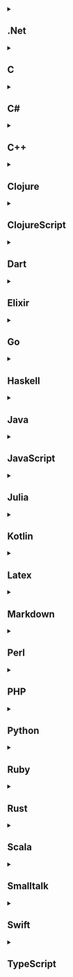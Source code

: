 <!--
# Awesome First PR Opportunities [![Awesome](https://cdn.rawgit.com/sindresorhus/awesome/d7305f38d29fed78fa85652e3a63e154dd8e8829/media/badge.svg)](https://github.com/sindresorhus/awesome)
-->

<div class="markdown" id="1" markdown="1">
<details>
  <summary>

  ## .Net

  </summary>

  1. [Legerity](https://github.com/MADE-Apps/legerity) **(label: good first issue)** \
     - A framework for speeding up the development of automated UI tests for Windows, Android, iOS, and Web with Appium/Selenium on .NET.
  1. [Legerity for Uno Platform](https://github.com/MADE-Apps/legerity-uno) **(label: good first issue)** \
     - An extension framework to Legerity for speeding up the development of automated UI tests for Uno Platform applications with Appium/Selenium on .NET.
  1. [MvvmCross](https://github.com/MvvmCross/MvvmCross) **(label: first-timers-only)** \
     - The .NET MVVM framework for cross-platform solutions, including Xamarin.iOS, Xamarin.Android, Windows and Mac.
  1. [RawCMS](https://github.com/arduosoft/RawCMS) **(label: good-first-issue)** \
     - RawCMS is a headless CMS written in ASP.NET Core, built for developers that embrace API-first technology.
  1. [Shouldly](https://github.com/shouldly/shouldly) **(label: Jump-In)** \
     - Should testing for .NET - the way Asserting Should be!

</details>

<details>
  <summary>

  ## C

  </summary>

  1. [Neovim](https://github.com/neovim/neovim) **(label: good-first-issue)** \
     - Vim-fork focused on extensibility and agility.
  1. [Profanity](https://github.com/profanity-im/profanity) **(label: good-first-issue)** \
     - Ncurses XMPP chat client.

</details>

<details>
  <summary>

  ## C#

  </summary>

  1. [Cake](https://github.com/cake-build/cake) **(label: Good-first-issue)** \
     - Cake (C# Make) is a free and open source cross-platform build automation system with a C# DSL for tasks such as compiling code, copying files and folders, running unit tests, compressing files and building NuGet packages.
  1. [grok.net](https://github.com/Marusyk/grok.net) **(label: good-first-issue)** \
     - Cross platform .NET grok implementation
  1. [OpenRA](https://github.com/OpenRA/OpenRA) **(label: @Easy)** \
     - A Real Time Strategy game engine supporting early Westwood classics such as Command & Conquer: Red Alert.
  1. [osu!](https://github.com/ppy/osu) (label: @good-first-issue) \
     - Music game. Rhythm is just a click away!
  1. [Uno Platform](https://github.com/unoplatform/uno) **(label: good-first-issue)** \
     - OSS project for creating pixel-perfect, single-source C\# and XAML apps which run natively on iOS, Android, macOS, Linux and Web via WebAssembly.

</details>

<details>
  <summary>

  ## C++

  </summary>

  1. [electron](https://github.com/electron/electron) **(label: good-first-issue)** \
     - Build cross platform desktop apps with JavaScript, HTML, and CSS
  1. [Godot Engine](https://github.com/godotengine/godot) **(label: good first issue)** \
     - 2D and 3D cross-platform game engine. Also has C# and Python code.
  1. [MoveIt](https://github.com/ros-planning/moveit) **(label: good-first-issue)** \
     - Easy-to-use open source robotics manipulation platform for developing commercial applications, prototyping designs, and benchmarking algorithms.
  1. [projectM](https://github.com/projectM-visualizer/projectm) **(label: good-first-issue)** \
     - A music visualizer library using OpenGL and GLSL. Has applications using Qt5, SDL, emscripten, iTunes, Kodi.
  1. [Roc Toolkit](https://github.com/roc-streaming/roc-toolkit) **(label: help-wanted)** \
     - A toolkit for real-time audio streaming over the network.
  1. [tensorflow](https://github.com/tensorflow/tensorflow) **(label: stat:contributions-welcome)** \
     - Computation using data flow graphs for scalable machine learning
  1. [Yugabyte DB](https://github.com/yugabyte/yugabyte-db) **(label: good-first-issue)** \
     - Distributed SQL database.

</details>

<details>
  <summary>

  ## Clojure

  </summary>

  1. [Alda](https://github.com/alda-lang/alda) **(label: low-hanging-fruit)** \
     - A music programming language for musicians. 🎶

</details>

<details>
  <summary>

  ## ClojureScript

  </summary>

  1. [LightTable](https://github.com/LightTable/LightTable) **(label: good-first-issue)** \
     - The Next Generation code editor! One of the top funded projects on KickStarter.

</details>

<details>
  <summary>

  ## Dart

  </summary>

  1. [dart.dev](https://github.com/dart-lang/site-www) **(label: beginner)** \
     - A website covering Dart language and common libraries, for developers of Dart libraries, web apps, server-side code, and mobile (Flutter) apps.
  2. [flutter](https://github.com/flutter/flutter) **(label: good first contribution)** \
    - Flutter is Google's UI toolkit for building beautiful, natively compiled applications for mobile, web, desktop, and embedded devices from a single codebase.

</details>

<details>
  <summary>

  ## Elixir

  </summary>

  1. [Ecto](https://github.com/elixir-ecto/ecto) **(label: Level:Starter)** \
     - Ecto is a database wrapper and language integrated query for Elixir
  1. [Elixir](https://github.com/elixir-lang/elixir) **(label: Level:Starter)** \
     - Elixir is a dynamic, functional language designed for building scalable and maintainable applications

</details>

<details>
  <summary>

  ## Go

  </summary>

  1. [containerd](https://github.com/containerd/containerd) **(label: exp/beginner)** \
     - Industry-standard container runtime with an emphasis on simplicity, robustness and portability.
  1. [Docker/CLI](https://github.com/docker/cli) **(label: exp/beginner)** \
     - The Docker CLI
  1. [Helm](https://github.com/kubernetes/helm) **(label: good-first-issue)** \
     - The Kubernetes Package Manager
  1. [httpexpect](https://github.com/gavv/httpexpect) **(label: help-wanted)** \
     - End-to-end HTTP and REST API testing for Go.
  1. [Hugo](https://github.com/gohugoio/hugo) **(label: GoodFirstIssue)** \
     - A Fast and Flexible Static Site Generator built with love in GoLang
  1. [Killgrave](https://github.com/friendsofgo/killgrave) **(label: good-first-issue)** \
     - Simple way to generate mock servers in Go.
  1. [Kubernetes](https://github.com/kubernetes/kubernetes) **(label: good-first-issue)** \
     - Production-Grade Container Scheduling and Management System
  1. [lxd](https://github.com/lxc/lxd) **(label: easy)** \
     - System container and virtual machine manager.
  1. [Mattermost](https://github.com/mattermost/mattermost-server/issues?utf8=✓&q=is:open+label:"Up+For+Grabs"+label:"Difficulty/1:Easy"+label:"Tech/Go") **(label: n/a)** \
     - Open source Slack-alternative in Golang and React
  1. [Meshery](https://github.com/layer5io/meshery) **(label: good-first-issue)** \
     - Meshery, the service mesh management plane.
  1. [Moby](https://github.com/moby/moby) **(label: exp/beginner)** \
     - Open-source application container engine
  1. [PureLB](https://gitlab.com/purelb/purelb/-/issues?label_name[]=GoodFirstIssue) **(label: n/a)** \
     - Load-balancer orchestrator for Kubernetes that uses standard Linux networking and routing protocols.
  1. [script](https://github.com/bitfield/script) **(label: good-first-issue)** \
     - A Go library for doing the kind of tasks that shell scripts are good at: reading files, executing subprocesses, counting lines, matching strings, and so on. Beginners are very  welcome and will get detailed code review and help through the PR process.
  1. [Terraform](https://github.com/hashicorp/terraform) **(label: good-first-issue)** \
     - A tool for building, changing, and versioning infrastructure safely and efficiently.
  1. [TiDB](https://github.com/pingcap/tidb) **(label: for-new-contributors)** \
     - A distributed scalable Hybrid Transactional and Analytical Processing (HTAP) database

</details>

<details>
  <summary>

  ## Haskell

  </summary>

  1. [Hasura GraphQL Engine](https://github.com/hasura/graphql-engine) **(label: good first issue)** \
     - Blazing fast, instant realtime GraphQL APIs on Postgres with fine grained access control, also trigger webhooks on database events.

</details>

<details>
  <summary>

  ## Java

  </summary>

  1. [appsmith](https://github.com/appsmithorg/appsmith) **(label: good-first-issue)** \
     - Drag & Drop internal tool builder
  1. [Codename One](https://github.com/codenameone/CodenameOne) **(label: good-first-issue)** \
     - Cross-platform mobile app development framework for Java developers
  1. [elasticsearch](https://github.com/elastic/elasticsearch) **(label: good-first-issue)** \
     - Open Source, Distributed, RESTful Search Engine.
  1. [Images-to-PDF](https://github.com/Swati4star/Images-to-PDF) **(label: good-first-issue)** \
     - An android app to convert images to PDF file.
  1. [JabRef](https://github.com/JabRef/jabref) **(label: good-first-issue)** \
     - Desktop application for managing literature references using modern Java features including JavaFX. Dedicated to code quality and constructive feedback: Each Pull Request is reviewed     - by two developers to provide high-quality feedback and to ensure high quality of new contributions.
  1. [OpenMetadata](https://github.com/open-metadata/OpenMetadata) **(label: good first issue)** \
     - OpenMetadata is an all-in-one platform for data discovery, data quality, observability, governance, data lineage, and team collaboration.
  1. [Strongbox](https://github.com/strongbox/strongbox) **(label: good-first-issue)** \
     - Strongbox is an artifact repository manager written in Java.
  1. [TEAMMATES](https://github.com/TEAMMATES/teammates) **(label: good-first-issue)** \
     - TEAMMATES is a free online tool for managing peer evaluations and other feedback paths of your students.
  1. [Trino (formerly Presto SQL)](https://github.com/trinodb/trino) **(label: good-first-issue)** \
     - A distributed SQL query engine for big data. Ask for guidance on project's Slack.
  1. [Wikimedia Commons Android App](https://github.com/commons-app/apps-android-commons) **(label: good-first-issue)** \
     - Allows users to upload pictures from their Android phone/tablet to Wikimedia Commons.
  1. [XWiki](https://jira.xwiki.org/issues/?jql=labels-%3D-Onboarding) **(label: n/a)** \
     - XWiki is a free wiki software platform written in Java with a design emphasis on extensibility. Beginners should follow the onboarding wiki.
  1. [zerocode](https://github.com/authorjapps/zerocode) **(label: good-first-issue)** \
     - API Automation without coding, easy JSON response assertions, Testing REST, SOAP, Kafka and Java/DB APIs, CI/Jenkins Friendly.

</details>

<details>
  <summary>

  ## JavaScript

  </summary>

  1. [altair](https://github.com/imolorhe/altair) **(label: good-first-issue)** \
     - A beautiful feature-rich GraphQL Client for all platforms.
  1. [Ancient Beast](https://github.com/FreezingMoon/AncientBeast) **(label: easy)** \
     - Turn based strategy game where you 3d print a squad of creatures with unique abilities in order to defeat your enemies.
  1. [appsmith](https://github.com/appsmithorg/appsmith) **(label: good-first-issue)** \
     - Drag & Drop internal tool builder
  1. [AVA](https://github.com/sindresorhus/ava) **(label: good-for-beginner)** \
     - Futuristic test runner.
  1. [Babel](https://github.com/babel/babel) **(label: good-first-issue)** \
     - A compiler for writing next generation JavaScript.
  1. [Binari](https://github.com/BrandonArmand/Binari) **(label: up-for-grabs)** \
     - Interactive code editor with a live binary tree visual designed to teach new developers the fundementals of dynamic programming.
  1. [Botpress](https://github.com/botpress/botpress) **(label: contributor-friendly)** \
     - The only sane way to build great bots.
  1. [Brave Browser](https://github.com/brave/brave-browser) **(label: good-first-issue)** \
     - Desktop browser for macOS, Windows, and Linux.
  1. [cdnjs](https://github.com/cdnjs/cdnjs) **(label: good-first-issue)** \
     - The best FOSS web front-end resource CDN
  1. [Check It Out](https://github.com/jwu910/check-it-out) **(label: good-first-issue)** \
     - Check It Out is an ncurses-like CLI to let the user interactively navigate and select a git branch to check out.
  1. [Create React App](https://github.com/facebook/create-react-app) **(label: good-first-issue)** \
     - Create React apps with no build configuration.
  1. [cypress](https://github.com/cypress-io/cypress) **(label: good first issue)** \
     - Fast, easy and reliable testing for anything that runs in a browser.
  1. [electron](https://github.com/electron/electron) **(label: good-first-issue)** \
     - Build cross platform desktop apps with JavaScript, HTML, and CSS
  1. [Ember.js](https://github.com/emberjs/ember.js) **(label: Good-for-New-Contributors)** \
     - A JavaScript framework for creating ambitious web applications.
  1. [Ember.js Data](https://github.com/emberjs/data) **(label: Good-for-New-Contributors)** \
     - A data persistence library for Ember.js.
  1. [ESLint](https://github.com/eslint/eslint) **(label: good-first-issue)** \
     - A fully pluggable tool for identifying and reporting on patterns in JavaScript.
  1. [eslint-plugin-unicorn](https://github.com/sindresorhus/eslint-plugin-unicorn) **(label: good-for-beginner)** \
     - Awesome ESLint rules.
  1. [Fastify](https://github.com/fastify/fastify) **(label: good-first-issue)** \
     - Fast and low overhead web framework, for Node.js.
  1. [freeCodeCamp](https://github.com/freeCodeCamp/freeCodeCamp) **(label: first-timers-only)** \
     - Open source codebase and curriculum. Learn to code and help nonprofits.
  1. [Gatsby.js](https://github.com/gatsbyjs/gatsby) **(label: good-first-issue)** \
     - Build blazing fast, modern apps and websites with React.
  1. [Ghost](https://github.com/TryGhost/Ghost) **(label: good-first-issue)** \
     - Just a blogging platform
  1. [Habitica](https://github.com/HabitRPG/habitica) **(label: good-first-issue)** \
     - Habitica is a gamified task manager, webapp and android/ios app, really wonderful atmosphere. Guidance for contributing here (mongo, express, vue, node stack for webapp)
  1. [Hoppscotch](https://github.com/hoppscotch/hoppscotch) **(label: good-first-issue)** \
     - A free, fast and beautiful API request builder.
  1. [Hyper](https://github.com/zeit/hyper) **(label: good-first-issue)** \
     - JS/HTML/CSS Terminal
  1. [iD](https://github.com/openstreetmap/iD) **(label: good-first-issue)** \
     - The easy-to-use OpenStreetMap editor in JavaScript.
  1. [Jest](https://github.com/facebook/jest) **(label: good-first-issue)** \
     - A complete and easy to set up JavaScript testing solution.
  1. [json-editor](https://github.com/json-editor/json-editor) **(label: good-first-issue)** \
     - JSON Schema Based Editor. JSON Editor takes a JSON Schema and uses it to generate an HTML form. It has full support for JSON Schema version 3 and 4 and can integrate with several popular CSS frameworks (bootstrap, spectre, tailwind).
  1. [Kap](https://github.com/wulkano/kap) **(label: good-first-issue)** \
     - An open-source screen recorder built with web technology
  1. [Kinto.js](https://github.com/Kinto/kinto.js) **(label: easy-pick)** \
     - An offline-first JavaScript client leveraging the Kinto API for remote data synchronization.
  1. [Leaflet](https://github.com/Leaflet/Leaflet) **(label: good-first-issue)** \
     - JavaScript library for mobile-friendly interactive maps.
  1. [Letra Extension](https://github.com/jayehernandez/letra-extension) **(label: good-first-issue)** \
     - Passively learn a new language every time you open a new tab.
  1. [material-ui](https://github.com/mui-org/material-ui) **(label: good-first-issue)** \
     - React components for faster and easier web development. Build your own design system, or start with Material Design.
  1. [Mattermost](https://github.com/mattermost/mattermost-server/issues?utf8=✓&q=is:open+label:"Up+For+Grabs"+label:"Difficulty/1:Easy"+label:"Tech/Go") **(label: n/a)** \
     - Open source Slack-alternative in Golang and React
  1. [md-page](https://github.com/oscarmorrison/md-page) **(label: good-first-issue)** \
     - Create a webpage with just markdown.
  1. [Meteor](https://github.com/meteor/meteor) **(label: good-first-issue)** \
     - Meteor is an ultra-simple environment for building modern web applications.
  1. [Mocha](https://github.com/mochajs/mocha) **(label: good-first-issue)** \
     - Javascript test framework for Node.js and the browser.
  1. [Moment.js](https://github.com/moment/moment) **(label: Up-For-Grabs)** \
     - A lightweight JavaScript date library for parsing, validating, manipulating, and formatting dates.
  1. [name-suggestion-index](https://github.com/osmlab/name-suggestion-index) **(label: good-first-issue)** \
     - Canonical common brand names for OpenStreetMap
  1. [NativeScript](https://github.com/NativeScript/NativeScript) **(label: good-first-issue)** \
     - NativeScript is an open source framework for building truly native mobile apps with JavaScript. Use web skills, like Angular and Vue.js, FlexBox and CSS, and get native UI and  performance on iOS and Android.
  1. [netlify-cms](https://github.com/netlify/netlify-cms) **(label: good-first-issue)** \
     - Open source content management for your git workflow.
  1. [Next.js](https://github.com/zeit/next.js) **(label: good-first-issue)** \
     - A minimalistic framework for universal server-rendered React applications
  1. [Node.js core](https://github.com/nodejs/node) **(label: good-first-issue)** \
     - JavaScript runtime built on Chrome's V8 JavaScript engine
  1. [nuclear](https://github.com/nukeop/nuclear) **(label: good-first-issue)** \
     - Multiplatform music player that streams from free sources.
  1. [p5.js](https://github.com/processing/p5.js) **(label: good-first-issue)** \
     - p5.js is a client-side JS platform that empowers artists, designers, students, and anyone to learn to code and express themselves creatively on the web.
  1. [pixi.js](https://github.com/pixijs/pixi.js) **(label: 🤩 Good First PR)** \
     - A 2D JavaScript Renderer
  1. [PouchDB](https://github.com/pouchdb/pouchdb) **(label: help-wanted)** \
     - PouchDB is a pocket-sized database.
  1. [Predator](https://github.com/Zooz/predator) **(label: good-first-issue)** \
     - A powerful open-source platform for load testing APIs.
  1. [ramda-adjunct](https://github.com/char0n/ramda-adjunct) **(label: help-wanted)** \
     - Ramda Adjunct is the most popular and most comprehensive set of functional utilities for use with Ramda, providing a variety of useful, well tested functions with excellent documentation.
  1. [React](https://github.com/facebook/react) **(label: good-first-issue)** \
     - A declarative, efficient, and flexible JavaScript library for building user interfaces.
  1. [React Help Create](https://github.com/Omar-Belghaouti/react-help-create) **(label: first-timers-only)** \
     - This command line helps you create components, pages and even redux implementation for your react project.
  1. [React Native](https://github.com/facebook/react-native) **(label: Good-first-issue)** \
     - A framework for building native apps with React.
  1. [React server](https://github.com/redfin/react-server) **(label: good-first-contribution)** \
     - React framework with server render for blazing fast page load and seamless transitions between pages in the browser.
  1. [React-content-loader](https://github.com/danilowoz/create-content-loader) **(label: good-first-issue)** \
     - Tool to create your own react-content-loader easily.
  1. [ReactiveSearch](https://github.com/appbaseio/reactivesearch) **(label: good-first-issue-:wave:)** \
     - A UI components library for Elasticsearch: Available for React, Vue and React Native.
  1. [reactjs.org](https://github.com/reactjs/reactjs.org) **(label: good-first-issue)** \
     - The documentation website for reactjs
  1. [Reddit Enhancement Suite](https://github.com/honestbleeps/Reddit-Enhancement-Suite) **(label: help-wanted)** \
     - A browser extension to enhance the Reddit browsing experience.
  1. [Semantic-UI-React](https://github.com/Semantic-Org/Semantic-UI-React) **(label: good-first-issue)** \
     - The official React integration for Semantic UI.
  1. [serverless](https://github.com/serverless/serverless) **(label: good-first-issue)** \
     - The Serverless Framework
  1. [SimplQ](https://github.com/SimplQ/simplQ-frontend) **(label: good-first-issue)** \
     - Free online queue manager for easy and instant crowd control.
  1. [stryker](https://github.com/stryker-mutator/stryker) **(label: 👶 Good first issue)** \
     - The JavaScript mutation testing framework
  1. [Svelte](https://github.com/sveltejs/svelte) **(label: good-first-issue)** \
     - Component framework that runs at build time, converting your components into highly efficient imperative code that surgically updates the DOM.
  1. [swag-for-dev](https://github.com/swapagarwal/swag-for-dev) **(label: good-first-issue)** \
     - Swag opportunities for developers.
  1. [Tessel 2 CLI](https://github.com/tessel/t2-cli) **(label: contribution-starter)** \
     - Command line interface to Tessel 2.
  1. [Time to Leave](https://github.com/thamara/time-to-leave) **(label: good-first-issue)** \
     - Working hours time tracker app based on Electron and Javascript.
  1. [Vest](https://github.com/ealush/vest) **(label: good-first-issue)** \
     - Validations framework inspired by unit testing frameworks.
  1. [Video Hub App](https://github.com/whyboris/Video-Hub-App) **(label: good-first-issue)** \
     - Angular & Electron app for browsing and searching videos on your PC.
  1. [Video.js](https://github.com/videojs/video.js) **(label: good first issue)** \
     - The player framework
  1. [Vue CLI](https://github.com/vuejs/vue-cli) **(label: good-first-issue)** \
     - Standard Tooling for Vue.js Development
  1. [Vue Router](https://github.com/vuejs/vue-router) **(label: good-first-issue)** \
     - The official router for Vue.js.
  1. [Vue.js](https://github.com/vuejs/vue) **(label: good-first-issue)** \
     - The Progressive JavaScript Framework.
  1. [VuePress](https://github.com/vuejs/vuepress) **(label: good-first-issue)** \
     - Minimalistic Vue-powered static site generator
  1. [webdriver.io](https://github.com/webdriverio/webdriverio) **(label: first-timers-only)** \
     - Next-gen browser and mobile automation test framework for Node.js
  1. [Yarn](https://github.com/yarnpkg/yarn) **(label: good-first-issue)** \
     - Fast, reliable, and secure dependency management.

</details>

<details>
  <summary>

  ## Julia

  </summary>

  1. [Julia Language: Good first issue](https://github.com/JuliaLang/julia) **(label: good-first-issue)** \
     - "Move like Python, Run like C" - A fresh approach to technical computing!
  1. [Julia Language: Help wanted](https://github.com/JuliaLang/julia) **(label: help-wanted)** \
     - "Move like Python, Run like C" - A fresh approach to technical computing!

</details>

<details>
  <summary>

  ## Kotlin

  </summary>

  1. [Atrium](https://github.com/robstoll/atrium) **(label: good-first-issue)** \
     - Multiplatform assertion library for Kotlin
  1. [Hexagon](https://github.com/hexagonkt/hexagon) **(label: help-wanted)** \
     - A microservices toolkit written in Kotlin
  1. [Kotlin Libraries Playground](https://github.com/LouisCAD/kotlin-libraries-playground) **(label: good-first-issue)** \
     - A playground to gain a wider and deeper knowledge of the libraries in the Kotlin ecosystem. Also the official sample for gradle refreshVersions.
  1. [Non-Blocking SirixDB HTTP(S)-Server](https://github.com/sirixdb/sirix) **(label: good-first-issue)** \
     - A non-blocking HTTP(S)-Server for SirixDB, a temporal, evolutionary NoSQL document store for XML and JSON.

</details>

<details>
  <summary>

  ## Latex

  </summary>

  1. [Algorithmic Pseudocode](https://github.com/just-a-visitor/algorithmic-pseudocode) **(label: good-first-issue)** \
     - A collection of language independent pseudocodes (pdf) for interview preparation and competitive programming.

</details>

<details>
  <summary>

  ## Markdown

  </summary>

  1. [tldr-pages](https://github.com/tldr-pages/tldr) **(label: help-wanted)** \
     - Collaborative cheatsheets for console commands.

</details>

<details>
  <summary>

  ## Perl

  </summary>

  1. [Ravada](https://github.com/UPC/ravada) **(label: good-first-issue)** \
     - Remote Virtual Desktops Manager.

</details>

<details>
  <summary>

  ## PHP

  </summary>

  1. [Appwrite](https://github.com/appwrite/appwrite) **(label: good-first-issue)** \
     - An End-to-end backend server for frontend and mobile developers. 🚀
  1. [Deployer](https://github.com/deployphp/deployer) **(label: good-for-beginner)** \
     - A deployment tool written in PHP with support for popular frameworks out of the box.
  1. [Drupal](https://www.drupal.org/getting-involved-guide) **(label: n/a)** \
     - Leading open-source CMS for ambitious digital experiences that reach your audience across multiple channels.
  1. [Flarum](https://github.com/flarum/core) **(label: Good-first-issue)** \
     - Simple forum software for building great communities.
  1. [Laravel Newsletters](https://github.com/spatie/laravel-newsletter) **(label: good-first-issue)** \
     - A package that provides an easy way to integrate MailChimp with Laravel 5.
  1. [Matomo](https://github.com/matomo-org/matomo) **(label: help-wanted)** \
     - Matomo is the leading Free/Libre open analytics platform.
  1. [MediaWiki](https://phabricator.wikimedia.org/maniphest/query/4Q5_qR51u_oz/#R) **(label: n/a)** \
     - The free and open-source wiki software package that powers Wikipedia.
  1. [NextCloud Server](https://github.com/nextcloud/server) **(label: good-first-issue)** \
     - Nextcloud server, a safe home for all your data.
  1. [OrgManager](https://github.com/orgmanager/orgmanager) **(label: beginners-only)** \
     - Supercharge your GitHub organizations!
  1. [PHP Censor](https://github.com/php-censor/php-censor) **(label: good-for-beginner)** \
     - Open source self-hosted continuous integration server for PHP projects.
  1. [phpMyAdmin](https://github.com/phpmyadmin/phpmyadmin) **(label: newbie)** \
     - Admin interface for MySQL written in PHP.
  1. [PrestaShop](https://github.com/PrestaShop/PrestaShop) **(label: good-first-issue)** \
     - The open source ecommerce solution to start your online business and start selling online.
  1. [Symfony](https://github.com/symfony/symfony) **(label: good-first-issue)** \
     - Symfony is a PHP framework for web applications and a set of reusable PHP components.

</details>

<details>
  <summary>

  ## Python

  </summary>

  1. [Ansible](https://github.com/ansible/ansible) **(label: easyfix)** \
     - A simple IT automation platform
  1. [ArviZ](https://github.com/arviz-devs/arviz) **(label: Beginner)** \
     - Exploratory Anaylsis of Bayesian Models.
  1. [Bokeh](https://github.com/bokeh/bokeh) **(label: good-first-issue)** \
     - Bokeh is an interactive visualization library for modern web browsers.
  1. [BorgBackup](https://github.com/borgbackup/borg) **(label: easy)** \
     - Deduplicating backup program with compression and authenticated encryption.
  1. [CiviWiki](https://github.com/CiviWiki/OpenCiviWiki) **(label: good-first-issue)** \
     - Building a Better Democracy for the Internet Age
  1. [coala](https://github.com/issues?utf8=✓&q=is:open+is:issue+user:coala+label:difficulty/newcomer++no:assignee) **(label: n/a)** \
     - A unified command-line interface for linting and fixing all your code, regardless of the programming languages you use.
  1. [Colossal-AI](https://github.com/hpcaitech/ColossalAI) **(label: good first issue)** \
     - An open-source deep learning system for large-scale model training and inference with high efficiency and low cost.
  1. [cookiecutter](https://github.com/cookiecutter/cookiecutter) **(label: good first issue)** \
     - A command-line utility that creates projects from cookiecutters (project templates). E.g. Python package projects, jQuery plugin projects.
  1. [Create aio app](https://github.com/aio-libs/create-aio-app) **(label: good-first-issue)** \
     - A command line utility that creates the aiohttp template with the best practices.
  1. [datascience](https://github.com/data-8/datascience) **(label: good-first-issue)** \
     - A Jupyter notebook Python library for introductory data science.
  1. [django cookiecutter](https://github.com/pydanny/cookiecutter-django) **(label: hacktoberfest)** \
     - An implementation of Python for backend web development.
  1. [Fabric](https://github.com/fabric/fabric) **(label: Low-hanging-fruit)** \
     - Pythonic remote execution and deployment.
  1. [H2O Wave](https://github.com/h2oai/wave) **(label: good first issue)** \
     - Realtime Web Apps and Dashboards framework for Python and R. Suited (not only) for AI audience.
  1. [jarvis](https://github.com/sukeesh/Jarvis) **(label: difficulty/newcomer)** \
     - A personal assistant for Linux, MacOs and Windows based on Command line Interface.
  1. [JARVIS-on-Messenger](https://github.com/swapagarwal/JARVIS-on-Messenger) **(label: Low-Hanging-Fruit)** \
     - 💬 A community-driven python bot that aims to be as simple as possible to serve humans with their everyday tasks http://m.me/J.A.R.V.I.S.on.Messenger
  1. [Jupyter notebook](https://github.com/jupyter/notebook) **(label: good-first-issue)** \
     - Jupyter interactive notebook.
  1. [Kinto](https://github.com/Kinto/kinto) **(label: easy-pick)** \
     - A lightweight JSON storage service with synchronisation and sharing abilities.
  1. [Kinto.sh](https://github.com/rbreaves/kinto) **(label: first-timers-only)** \
     - Make Linux & Windows type like a mac.
  1. [Mailpile](https://github.com/mailpile/Mailpile) **(label: Low-Hanging-Fruit)** \
     - A free & open modern, fast email client with user-friendly encryption and privacy features
  1. [matplotlib](https://github.com/matplotlib/matplotlib) **(label: good-first-issue)** \
     - Matplotlib is a comprehensive library for creating static, animated, and interactive visualizations in Python.
  1. [MindsDB](https://github.com/mindsdb/mindsdb) **(label: good-first-issue)** \
     - MindsDB is an open source AI layer for existing databases.
  1. [mitmproxy](https://github.com/mitmproxy/mitmproxy) **(label: help-wanted)** \
     - An interactive TLS-capable intercepting HTTP proxy for penetration testers and software developers
  1. [mygpo](https://github.com/gpodder/mygpo) **(label: starter-issue)** \
     - The webservice for gpodder.net, a libre web service that allows users to manage their podcast subscriptions and discover new content.
  1. [mypy](https://github.com/python/mypy) **(label: good-first-issue)** \
     - An optional static typing for python.
  1. [OpenMetadata](https://github.com/open-metadata/OpenMetadata) **(label: good first issue)** \
     - OpenMetadata is an all-in-one platform for data discovery, data quality, observability, governance, data lineage, and team collaboration.
  1. [opsdroid](https://github.com/opsdroid/opsdroid) **(label: good-first-issue)** \
     - An open source chat-ops bot framework.
  1. [pandas](https://github.com/pandas-dev/pandas) **(label: good-first-issue)** \
     - Flexible and powerful data analysis / manipulation library for Python, providing labeled data structures similar to R data.frame objects, statistical functions, and much more
  1. [Pytest](https://github.com/pytest-dev/pytest) **(label: status:-easy)** \
     - The pytest framework makes it easy to write small tests, yet scales to support complex functional testing.
  1. [Python Babel](https://github.com/python-babel/babel) **(label: difficulty/low)** \
     - The Python Internationalization Library.
  1. [pythonping](https://github.com/alessandromaggio/pythonping) **(label: good first issue)** \
     - PythonPing is a simple library to execute ICMP pings natively in Python without resorting to spawning a shell.
  1. [Pytorch](https://github.com/pytorch/pytorch) **(label: good-first-issue)** \
     - PyTorch is an open source machine learning library based on the Torch library, used for applications such as computer vision and natural language processing.
  1. [SaltStack](https://github.com/saltstack/salt) **(label: good-first-issue)** \
     - Software to automate the management and configuration of any infrastructure or application at scale.
  1. [scikit-learn](https://github.com/scikit-learn/scikit-learn) **(label: good-first-issue)** \
     - Scikit-learn is a machine learning library for Python.
  1. [scrapy](https://github.com/scrapy/scrapy) **(label: good-first-issue)** \
     - A fast high-level web crawling & scraping framework for Python.
  1. [Sorting-Algorithms-Visualizer](https://github.com/LucasPilla/Sorting-Algorithms-Visualizer) **(label: good-first-issue)** \
     - A tool for visualizing sorting algorithms with a educational Wiki Page.
  1. [SymPy](https://github.com/sympy/sympy) **(label: Easy-to-Fix)** \
     - A Python library for symbolic mathematics.
  1. [tree-sitter-legesher-python](https://github.com/legesher/tree-sitter-legesher-python) **(label: Good-First-Issue)** \
     - Learn and code in Python using your native language.
  1. [wemake-python-styleguide](https://github.com/wemake-services/wemake-python-styleguide) **(label: level:starter)** \
     - The strictest and most opinionated python linter ever!
  1. [Zulip](https://github.com/zulip/zulip) **(label: good-first-issue)** \
     - Powerful open source group chat.

</details>

<details>
  <summary>

  ## Ruby

  </summary>

  1. [bolt](https://github.com/puppetlabs/bolt) **(label: Beginner-Friendly)** \
     - Bolt is a Ruby command-line tool for executing commands, scripts, and tasks on remote systems using SSH and WinRM.
  1. [chatwoot](https://github.com/chatwoot/chatwoot) **(label: good-first-issue)** \
     - Opensource customer support platform which can be an alternative to Intercom, Zendesk, Drift, Crisp etc.
  1. [chef](https://github.com/chef/chef) **(label: Type:-Jump-In)** \
     - A systems integration framework, built to bring the benefits of configuration management to your entire infrastructure
  1. [Discourse](https://meta.discourse.org/tags/starter-task) **(label: n/a)** \
     - Civilized discussion platform. See "How to contribute to Discourse".
  1. [Faker](https://github.com/faker-ruby/faker) **(label: good-first-issue)** \
     - Faker is a Ruby library for generating fake data such as names, addresses, and phone numbers.
  1. [Goby](https://github.com/nskins/goby) **(label: n/a)** \
     - Framework for developing text-RPGs.
  1. [Hanami](https://github.com/hanami/hanami) **(label: easy)** \
     - A modern framework for Ruby.
  1. [JRuby](https://github.com/jruby/jruby) **(label: beginner)** \
     - An implementation of Ruby on the Java Virtual Machine.
  1. [mapknitter](https://github.com/publiclab/mapknitter) **(label: first-timers-only)** \
     - Upload your own aerial images, position (rubbersheet) them in a web interface over existing map data, and share via web or composite and export for print.
  1. [Matestack](https://github.com/matestack/matestack-ui-core) **(label: good-first-issue)** \
     - Write dynamic User Interfaces in pure Ruby. Rails engine built on top of Vue.js
  1. [ohai](https://github.com/chef/ohai) **(label: Type:-Jump-In)** \
     - Ohai profiles your system and emits JSON
  1. [open-build-service](https://github.com/openSUSE/open-build-service) **(label: good-first-issue-:1st_place_medal:)** \
     - A generic system to build and distribute packages from sources in an automatic, consistent and reproducible way.
  1. [osem](https://github.com/openSUSE/osem) **(label: good-first-issue)** \
     - Open Source Event Manager. An event management tool tailored to Free and Open Source Software conferences
  1. [PublicLab.org](https://github.com/publiclab/plots2) **(label: first-timers-only)** \
     - An open source publishing platform for environmental projects. Check out new contributors welcome page.
  1. [Ruby on Rails](https://github.com/rails/rails) **(label: good-first-issue)** \
     - Ruby on Rails (Rails) is an open source web application framework written in Ruby.
  1. [Sinatra](https://github.com/sinatra/sinatra) **(label: good-first-issue)** \
     - Classy web-development dressed in a DSL.

</details>

<details>
  <summary>

  ## Rust

  </summary>

  1. [a-b-street](https://github.com/a-b-street/abstreet) **(label: good first issue)** \
     - Transportation planning and traffic simulation software for creating cities friendlier to walking, biking, and public transit.
  1. [dotenv-linter](https://github.com/dotenv-linter/dotenv-linter) **(label: good-first-issue)** \
     - Lightning-fast linter for .env files. Written in Rust
  1. [Hyper](https://github.com/hyperium/hyper) **(label: E-easy)** \
     - A fast, safe and correct low-level HTTP library for Rust.
  1. [Iron](https://github.com/iron/iron) **(label: easy)** \
     - An extensible, concurrent web framework for Rust
  1. [nushell](https://github.com/nushell/nushell) **(label: good-first-issue)** \
     - A modern shell for the GitHub era written in Rust.
  1. [Ockam](https://github.com/ockam-network/ockam) **(label: good first issue)** \
     - End-to-end encryption and mutual authentication for distributed applications.
  1. [Rust-Clippy](https://github.com/rust-lang/rust-clippy) **(label: good-first-issue)** \
     - A bunch of lints to catch common mistakes and improve Rust code
  1. [Rustfmt](https://github.com/rust-lang-nursery/rustfmt) **(label: good-first-issue)** \
     - A tool for formatting Rust code according to style guidelines.
  1. [Servo](https://github.com/servo/servo) **(label: E-easy)** \
     - A browser engine designed for applications including embedded use.
  1. [TiKV](https://github.com/tikv/tikv) **(label: difficulty/easy)** \
     - A distributed transactional key-value database
  1. [Veloren](https://gitlab.com/veloren/veloren/-/issues?label_name[]=beginner) **(label: n/a)** \
     - Veloren is a multiplayer voxel RPG written in Rust.

</details>

<details>
  <summary>

  ## Scala

  </summary>

  1. [playframework](https://github.com/playframework/playframework) **(label: good-first-issue)** \
     - The High Velocity Web Framework
  1. [Twitter Util](https://github.com/twitter/util) **(label: good-first-issue)** \
     - Wonderful reusable code from Twitter

</details>
<details>
  <summary>

  ## Smalltalk

  </summary>

  1. [Pharo](https://github.com/pharo-project/pharo) **(label: good-first-issue)** \
     - A dynamic reflective pure object-oriented language supporting live programming inspired by Smalltalk.

</details>

<details>
  <summary>

  ## Swift

  </summary>

  1. [OpenFoodFacts-iOS](https://github.com/openfoodfacts/openfoodfacts-ios) **(label: help-wanted)** \
     - Collaborative, free and open database of food products from around the world. Scan barcode to get info or add a product

</details>

<details>
  <summary>

  ## TypeScript

  </summary>

  1. [Amplication](https://github.com/amplication/amplication) **(label: good first issue)** \
     - Amplication is an open-source development tool. It helps you develop quality Node.js applications without spending time on repetitive coding tasks.
  1. [Booster](https://github.com/boostercloud/booster) **(label: good-first-issue)** \
     - A truly serverless framework, write your code and deploy it in seconds without any server configuration files.
  1. [game-of-life](https://github.com/TroyTae/game-of-life) **(label: good-first-issue)** \
     - Conway's Game of Life web version!
  1. [Graphback](https://github.com/aerogear/graphback) **(label: good-first-issue)** \
     - A CLI and runtime framework to generate a GraphQL API in seconds.
  1. [H2O Wave](https://github.com/h2oai/wave) **(label: good first issue)** \
     - Realtime Web Apps and Dashboards framework for Python and R. Suited (not only) for AI audience.
  1. [Hasura GraphQL Engine](https://github.com/hasura/graphql-engine) **(label: good first issue)** \
     - Blazing fast, instant realtime GraphQL APIs on Postgres with fine grained access control, also trigger webhooks on database events.
  1. [jupyterlab-lsp](https://github.com/krassowski/jupyterlab-lsp) **(label: good-first-issue)** \
     - Coding assistance for JupyterLab (code navigation + hover suggestions + linters + autocompletion + rename)
  1. [LitmusChaos](https://github.com/litmuschaos/litmus) **(label: good-first-issue)** \
     - Litmus is a toolset to do cloud-native chaos engineering.
  1. [Node Efficientnet](https://github.com/ntedgi/node-efficientnet) **(label: good first issue)** \
     - EfficientNet Image Recognition model for Node JS ( written with tensorflow.js ).
  1. [OpenMetadata](https://github.com/open-metadata/OpenMetadata) **(label: good first issue)** \
     - OpenMetadata is an all-in-one platform for data discovery, data quality, observability, governance, data lineage, and team collaboration.
  1. [reatom](https://github.com/artalar/reatom) **(label: good-first-issue)** \
     - Reatom is declarative and reactive state manager, designed for both simple and complex applications.
  1. [tinyhttp](https://github.com/talentlessguy/tinyhttp) **(label: good-first-issue)** \
     - A 0-legacy, tiny & fast web framework as a replacement of Express.
  1. [TypeScript](https://github.com/Microsoft/TypeScript) **(label: good-first-issue)** \
     - A superset of JavaScript that compiles to clean JavaScript output.
  1. [typescript-eslint](https://github.com/typescript-eslint/typescript-eslint) **(label: good first issue)** \
     - Monorepo for all the tooling which enables ESLint to support TypeScript.
  1. [Visual Studio Code](https://github.com/Microsoft/vscode) **(label: good-first-issue)** \
     - A new type of tool that combines the simplicity of a code editor with what developers need for their core edit-build-debug cycle.

</details>

</div>